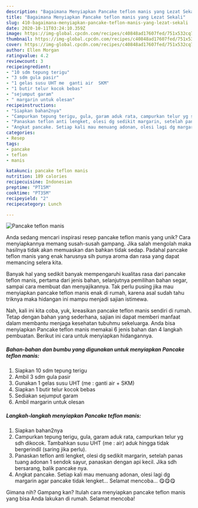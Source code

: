 ```yaml
---
description: "Bagaimana Menyiapkan Pancake teflon manis yang Lezat Sekali"
title: "Bagaimana Menyiapkan Pancake teflon manis yang Lezat Sekali"
slug: 410-bagaimana-menyiapkan-pancake-teflon-manis-yang-lezat-sekali
date: 2020-10-11T03:24:10.359Z
image: https://img-global.cpcdn.com/recipes/c40848ad17607fed/751x532cq70/pancake-teflon-manis-foto-resep-utama.jpg
thumbnail: https://img-global.cpcdn.com/recipes/c40848ad17607fed/751x532cq70/pancake-teflon-manis-foto-resep-utama.jpg
cover: https://img-global.cpcdn.com/recipes/c40848ad17607fed/751x532cq70/pancake-teflon-manis-foto-resep-utama.jpg
author: Ellen Morgan
ratingvalue: 4.2
reviewcount: 3
recipeingredient:
- "10 sdm tepung terigu"
- "3 sdm gula pasir"
- "1 gelas susu UHT me  ganti air  SKM"
- "1 butir telur kocok bebas"
- "sejumput garam"
- " margarin untuk olesan"
recipeinstructions:
- "Siapkan bahan2nya"
- "Campurkan tepung terigu, gula, garam aduk rata, campurkan telur yg sdh dikocok. Tambahkan susu UHT (me : air) aduk hingga tidak bergerindil (saring jika perlu)."
- "Panaskan teflon anti lengket, olesi dg sedikit margarin, setelah panas tuang adonan 1 sendok sayur, panaskan dengan api kecil. Jika sdh bersarang, balik pancake nya."
- "Angkat pancake. Setiap kali mau menuang adonan, olesi lagi dg margarin agar pancake tidak lengket... Selamat mencoba... 😋😋😋"
categories:
- Resep
tags:
- pancake
- teflon
- manis

katakunci: pancake teflon manis 
nutrition: 189 calories
recipecuisine: Indonesian
preptime: "PT15M"
cooktime: "PT35M"
recipeyield: "2"
recipecategory: Lunch

---
```



![Pancake teflon manis](https://img-global.cpcdn.com/recipes/c40848ad17607fed/751x532cq70/pancake-teflon-manis-foto-resep-utama.jpg)

Anda sedang mencari inspirasi resep pancake teflon manis yang unik? Cara menyiapkannya memang susah-susah gampang. Jika salah mengolah maka hasilnya tidak akan memuaskan dan bahkan tidak sedap. Padahal pancake teflon manis yang enak harusnya sih punya aroma dan rasa yang dapat memancing selera kita.

Banyak hal yang sedikit banyak mempengaruhi kualitas rasa dari pancake teflon manis, pertama dari jenis bahan, selanjutnya pemilihan bahan segar, sampai cara membuat dan menyajikannya. Tak perlu pusing jika mau menyiapkan pancake teflon manis enak di rumah, karena asal sudah tahu triknya maka hidangan ini mampu menjadi sajian istimewa.




Nah, kali ini kita coba, yuk, kreasikan pancake teflon manis sendiri di rumah. Tetap dengan bahan yang sederhana, sajian ini dapat memberi manfaat dalam membantu menjaga kesehatan tubuhmu sekeluarga. Anda bisa menyiapkan Pancake teflon manis memakai 6 jenis bahan dan 4 langkah pembuatan. Berikut ini cara untuk menyiapkan hidangannya.

<!--inarticleads1-->

##### Bahan-bahan dan bumbu yang digunakan untuk menyiapkan Pancake teflon manis:

1. Siapkan 10 sdm tepung terigu
1. Ambil 3 sdm gula pasir
1. Gunakan 1 gelas susu UHT (me : ganti air + SKM)
1. Siapkan 1 butir telur kocok bebas
1. Sediakan sejumput garam
1. Ambil  margarin untuk olesan




<!--inarticleads2-->

##### Langkah-langkah menyiapkan Pancake teflon manis:

1. Siapkan bahan2nya
1. Campurkan tepung terigu, gula, garam aduk rata, campurkan telur yg sdh dikocok. Tambahkan susu UHT (me : air) aduk hingga tidak bergerindil (saring jika perlu).
1. Panaskan teflon anti lengket, olesi dg sedikit margarin, setelah panas tuang adonan 1 sendok sayur, panaskan dengan api kecil. Jika sdh bersarang, balik pancake nya.
1. Angkat pancake. Setiap kali mau menuang adonan, olesi lagi dg margarin agar pancake tidak lengket... Selamat mencoba... 😋😋😋




Gimana nih? Gampang kan? Itulah cara menyiapkan pancake teflon manis yang bisa Anda lakukan di rumah. Selamat mencoba!
